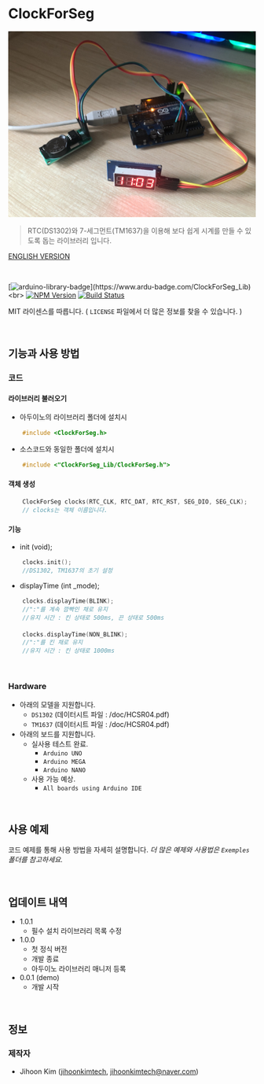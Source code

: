 # ClockForSeg
![exam](pics.jpg)
> RTC(DS1302)와 7-세그먼트(TM1637)을 이용해 보다 쉽게 시계를 만들 수 있도록 돕는 라이브러리 입니다.

[ENGLISH VERSION](https://github.com/jihoonkimtech/ClockForSeg_Lib/blob/master/README.md)

<br>

<!-- NPM Version -->
<!-- Build Status -->
[![arduino-library-badge](https://www.ardu-badge.com/badge/ClockForSeg_Lib.svg?)](https://www.ardu-badge.com/ClockForSeg_Lib)<br>
[![NPM Version][npm-image]][npm-url]    [![Build Status][travis-image]][travis-url]

MIT 라이센스를 따릅니다. ( ``LICENSE`` 파일에서 더 많은 정보를 찾을 수 있습니다. ) 

<br>

## 기능과 사용 방법

### 코드
#### 라이브러리 불러오기
- 아두이노의 라이브러리 폴더에 설치시
```C++
    #include <ClockForSeg.h>
```
- 소스코드와 동일한 폴더에 설치시
```C++
    #include <"ClockForSeg_Lib/ClockForSeg.h">
```
#### 객체 생성
```C++
    ClockForSeg clocks(RTC_CLK, RTC_DAT, RTC_RST, SEG_DIO, SEG_CLK);
    // clocks는 객체 이름입니다.
```

#### 기능
- init (void);
```C++
    clocks.init();
    //DS1302, TM1637의 초기 설정
```

- displayTime (int _mode);
```C++
    clocks.displayTime(BLINK);
    //":"를 계속 깜빡인 채로 유지
    //유지 시간 : 킨 상태로 500ms, 끈 상태로 500ms

    clocks.displayTime(NON_BLINK);
    //":"를 킨 채로 유지
    //유지 시간 : 킨 상태로 1000ms
```

<br>

### Hardware
- 아래의 모델을 지원합니다.
    - `DS1302` (데이터시트 파일 : /doc/HCSR04.pdf)
    - `TM1637` (데이터시트 파일 : /doc/HCSR04.pdf)
- 아래의 보드를 지원합니다.
    - 실사용 테스트 완료.
        - `Arduino UNO`
        - `Arduino MEGA`
        - `Arduino NANO`
    - 사용 가능 예상.
        - `All boards using Arduino IDE`

<br>

## 사용 예제
코드 예제를 통해 사용 방법을 자세히 설명합니다.
_더 많은 예제와 사용법은 ``Exemples`` 폴더를 참고하세요._

<br>

## 업데이트 내역

* 1.0.1
    * 필수 설치 라이브러리 목록 수정
* 1.0.0
    * 첫 정식 버전
    * 개발 종료
    * 아두이노 라이브러리 매니저 등록
* 0.0.1 (demo)
    * 개발 시작 

<br>

## 정보
### 제작자
- Jihoon Kim ([jihoonkimtech](https://jihoonkimtech.github.io/), [jihoonkimtech@naver.com](mailto:jihoonkimtech@naver.com))




<!-- Markdown link & img dfn's -->
[npm-image]: https://img.shields.io/npm/v/datadog-metrics.svg?style=flat-square
[npm-url]: https://npmjs.org/package/datadog-metrics
[npm-downloads]: https://img.shields.io/npm/dm/datadog-metrics.svg?style=flat-square
[travis-image]: https://img.shields.io/travis/dbader/node-datadog-metrics/master.svg?style=flat-square
[travis-url]: https://travis-ci.org/dbader/node-datadog-metrics
[wiki]: https://github.com/yourname/yourproject/wiki
